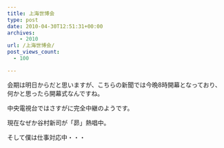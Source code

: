 ```yaml
---
title: 上海世博会
type: post
date: 2010-04-30T12:51:31+00:00
archives:
    - 2010
url: /上海世博会/
post_views_count:
  - 100

---
```

会期は明日からだと思いますが、こちらの新聞では今晩8時開幕となっており、何かと思ったら開幕式なんですね。

中央電視台ではさすがに完全中継のようです。

現在なぜか谷村新司が「昴」熱唱中。

そして僕は仕事対応中・・・